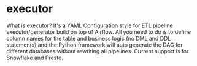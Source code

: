 # executor
What is executor?
It's a YAML Configuration style for ETL pipeline executor/generator build on top of Airflow.  All you need to do is to define column names for the table and business logic (no DML and DDL statements) and the Python framework will auto generate the DAG for different databases without rewriting all pipelines.  Current support is for Snowflake and Presto.
